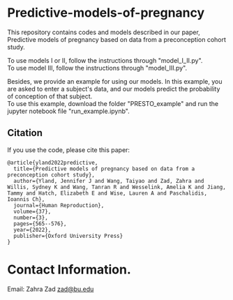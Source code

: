 # Predictive-models-of-pregnancy


This repository contains codes and models described in our paper, Predictive models of pregnancy based on data from a preconception cohort study.

To use models I or II, follow the instructions through "model_I_II.py".  
To use model III, follow the instructions through "model_III.py".  

Besides, we provide an example for using our models. In this example, you are asked to enter a subject's data, and our models predict the probability of conception of that subject.  
To use this example, download the folder "PRESTO_example" and run the jupyter notebook file "run_example.ipynb". 




## Citation

If you use the code, please cite this paper:

```text
@article{yland2022predictive,
  title={Predictive models of pregnancy based on data from a preconception cohort study},
  author={Yland, Jennifer J and Wang, Taiyao and Zad, Zahra and Willis, Sydney K and Wang, Tanran R and Wesselink, Amelia K and Jiang, Tammy and Hatch, Elizabeth E and Wise, Lauren A and Paschalidis, Ioannis Ch},
  journal={Human Reproduction},
  volume={37},
  number={3},
  pages={565--576},
  year={2022},
  publisher={Oxford University Press}
}
```

# Contact Information. 
Email: Zahra Zad <zad@bu.edu>
